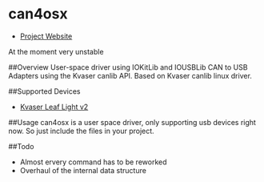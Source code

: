 can4osx
=======
* [Project Website](http://aph-le.github.io/can4osx/)

At the moment very unstable

##Overview
User-space driver using IOKitLib and IOUSBLib CAN to USB Adapters using the Kvaser canlib API.
Based on Kvaser canlib linux driver.

##Supported Devices
* [Kvaser Leaf Light v2](http://www.kvaser.com/products/kvaser-leaf-light-v2/)


##Usage
can4osx is a user space driver, only supporting usb devices right now. So just include the files in your project.


##Todo
* Almost ervery command has to be reworked
* Overhaul of the internal data structure
